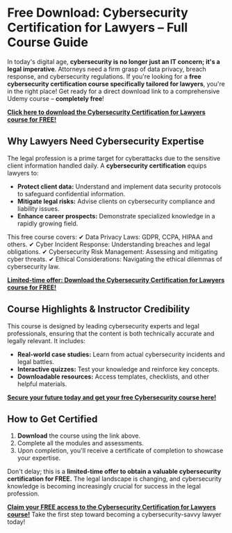 # Free Download: Cybersecurity Certification for Lawyers – Full Course Guide

In today's digital age, **cybersecurity is no longer just an IT concern; it's a legal imperative**. Attorneys need a firm grasp of data privacy, breach response, and cybersecurity regulations. If you're looking for a **free cybersecurity certification course specifically tailored for lawyers**, you're in the right place! Get ready for a direct download link to a comprehensive Udemy course – **completely free**!

[**Click here to download the Cybersecurity Certification for Lawyers course for FREE!**](https://udemywork.com/cybersecurity-certification-for-lawyers)

## Why Lawyers Need Cybersecurity Expertise

The legal profession is a prime target for cyberattacks due to the sensitive client information handled daily. A **cybersecurity certification** equips lawyers to:

*   **Protect client data:** Understand and implement data security protocols to safeguard confidential information.
*   **Mitigate legal risks:** Advise clients on cybersecurity compliance and liability issues.
*   **Enhance career prospects:** Demonstrate specialized knowledge in a rapidly growing field.

This free course covers:
✔ Data Privacy Laws: GDPR, CCPA, HIPAA and others.
✔ Cyber Incident Response: Understanding breaches and legal obligations.
✔ Cybersecurity Risk Management: Assessing and mitigating cyber threats.
✔ Ethical Considerations: Navigating the ethical dilemmas of cybersecurity law.

[**Limited-time offer: Download the Cybersecurity Certification for Lawyers course for FREE!**](https://udemywork.com/cybersecurity-certification-for-lawyers)

## Course Highlights & Instructor Credibility

This course is designed by leading cybersecurity experts and legal professionals, ensuring that the content is both technically accurate and legally relevant. It includes:

*   **Real-world case studies:** Learn from actual cybersecurity incidents and legal battles.
*   **Interactive quizzes:** Test your knowledge and reinforce key concepts.
*   **Downloadable resources:** Access templates, checklists, and other helpful materials.

**[Secure your future today and get your free Cybersecurity course here!](https://udemywork.com/cybersecurity-certification-for-lawyers)**

## How to Get Certified

1. **Download** the course using the link above.
2.  Complete all the modules and assessments.
3.  Upon completion, you'll receive a certificate of completion to showcase your expertise.

Don't delay; this is a **limited-time offer to obtain a valuable cybersecurity certification for FREE.** The legal landscape is changing, and cybersecurity knowledge is becoming increasingly crucial for success in the legal profession.

[**Claim your FREE access to the Cybersecurity Certification for Lawyers course!**](https://udemywork.com/cybersecurity-certification-for-lawyers) Take the first step toward becoming a cybersecurity-savvy lawyer today!
